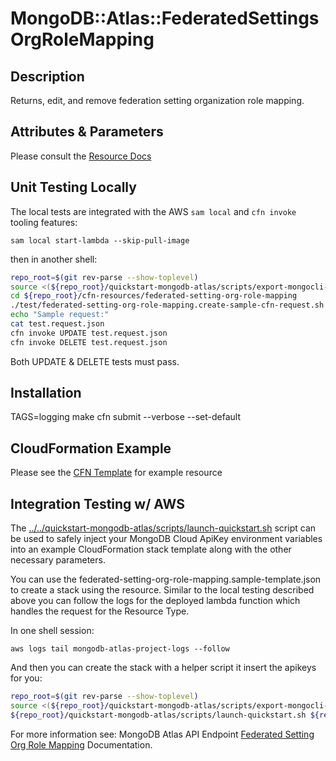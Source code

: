 # MongoDB::Atlas::FederatedSettingsOrgRoleMapping


## Description
Returns, edit, and remove federation setting organization role mapping.

## Attributes & Parameters

Please consult the [Resource Docs](docs/README.md)

## Unit Testing Locally

The local tests are integrated with the AWS `sam local` and `cfn invoke` tooling features:

```
sam local start-lambda --skip-pull-image
```
then in another shell:
```bash
repo_root=$(git rev-parse --show-toplevel)
source <(${repo_root}/quickstart-mongodb-atlas/scripts/export-mongocli-config.py)
cd ${repo_root}/cfn-resources/federated-setting-org-role-mapping
./test/federated-setting-org-role-mapping.create-sample-cfn-request.sh Your Connected OrgID FederationSettingId > test.request.json 
echo "Sample request:"
cat test.request.json
cfn invoke UPDATE test.request.json 
cfn invoke DELETE test.request.json 
```

Both UPDATE & DELETE tests must pass.

## Installation
TAGS=logging make
cfn submit --verbose --set-default

## CloudFormation Example

Please see the [CFN Template](test/federated-settings-org-role-mapping.sample-cfn-request.json) for example resource

## Integration Testing w/ AWS

The [../../quickstart-mongodb-atlas/scripts/launch-quickstart.sh]( ../../quickstart-mongodb-atlas/scripts/launch-quickstart.sh)  script
can be used to safely inject your MongoDB Cloud ApiKey environment variables into an example
CloudFormation stack template along with the other necessary parameters.

You can use the federated-setting-org-role-mapping.sample-template.json to create a stack using the resource.
Similar to the local testing described above you can follow the logs for the deployed
lambda function which handles the request for the Resource Type.

In one shell session:
```
aws logs tail mongodb-atlas-project-logs --follow
```

And then you can create the stack with a helper script it insert the apikeys for you:


```bash
repo_root=$(git rev-parse --show-toplevel)
source <(${repo_root}/quickstart-mongodb-atlas/scripts/export-mongocli-config.py)
${repo_root}/quickstart-mongodb-atlas/scripts/launch-quickstart.sh ${repo_root}/cfn-resources/federated-setting-org-role-mapping/test/federated-setting-org-role-mapping.sample-template.json SampleAccessList1 ParameterKey=FederationSettingsId,ParameterValue=<Federation-Settings-Id> ParameterKey=OrgId,ParameterValue=<Connected-Organization-Id>
```

For more information see: MongoDB Atlas API Endpoint [Federated Setting Org Role Mapping](https://www.mongodb.com/docs/atlas/reference/api-resources-spec/#tag/Federated-Authentication) Documentation.
